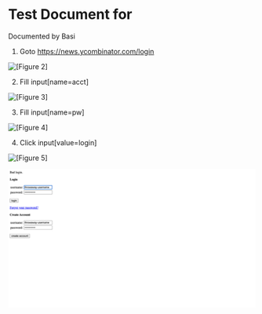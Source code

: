 # Test Document for  

Documented by Basi

1. Goto https://news.ycombinator.com/login

![[Figure 2]](./step-0.png)

2. Fill input[name=acct]

![[Figure 3]](./step-1.png)

3. Fill input[name=pw]

![[Figure 4]](./step-2.png)

4. Click input[value=login]

![[Figure 5]](./step-3.png)

![[Figure 5]](./test-screenshot.png)


